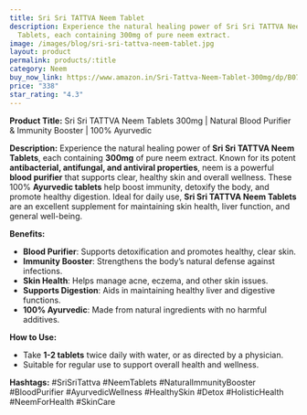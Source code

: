 ```yaml
---
title: Sri Sri TATTVA Neem Tablet
description: Experience the natural healing power of Sri Sri TATTVA Neem
  Tablets, each containing 300mg of pure neem extract.
image: /images/blog/sri-sri-tattva-neem-tablet.jpg
layout: product
permalink: products/:title
category: Neem
buy_now_link: https://www.amazon.in/Sri-Tattva-Neem-Tablet-300mg/dp/B07JGQQS5R/ref=sr_1_33?crid=1U65A0ZJY2B5Y&tag=ayushmonk-21
price: "338"
star_rating: "4.3"
---
```

**Product Title:** Sri Sri TATTVA Neem Tablets 300mg | Natural Blood Purifier & Immunity Booster | 100% Ayurvedic

**Description:**
Experience the natural healing power of **Sri Sri TATTVA Neem Tablets**, each containing **300mg** of pure neem extract. Known for its potent **antibacterial, antifungal, and antiviral properties**, neem is a powerful **blood purifier** that supports clear, healthy skin and overall wellness. These 100% **Ayurvedic tablets** help boost immunity, detoxify the body, and promote healthy digestion. Ideal for daily use, **Sri Sri TATTVA Neem Tablets** are an excellent supplement for maintaining skin health, liver function, and general well-being.

**Benefits:**
- **Blood Purifier**: Supports detoxification and promotes healthy, clear skin.
- **Immunity Booster**: Strengthens the body’s natural defense against infections.
- **Skin Health**: Helps manage acne, eczema, and other skin issues.
- **Supports Digestion**: Aids in maintaining healthy liver and digestive functions.
- **100% Ayurvedic**: Made from natural ingredients with no harmful additives.

**How to Use:**
- Take **1-2 tablets** twice daily with water, or as directed by a physician.
- Suitable for regular use to support overall health and wellness.

**Hashtags:**
#SriSriTattva #NeemTablets #NaturalImmunityBooster #BloodPurifier #AyurvedicWellness #HealthySkin #Detox #HolisticHealth #NeemForHealth #SkinCare
